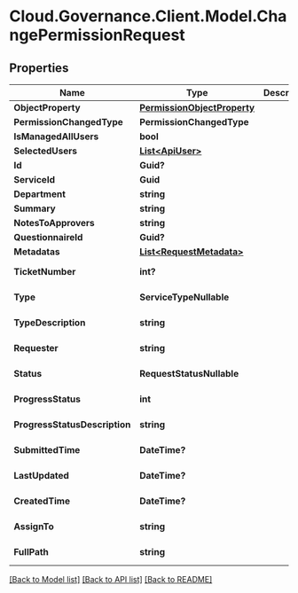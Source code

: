 # Cloud.Governance.Client.Model.ChangePermissionRequest
## Properties

Name | Type | Description | Notes
------------ | ------------- | ------------- | -------------
**ObjectProperty** | [**PermissionObjectProperty**](PermissionObjectProperty.md) |  | [optional] 
**PermissionChangedType** | **PermissionChangedType** |  | [optional] 
**IsManagedAllUsers** | **bool** |  | [optional] 
**SelectedUsers** | [**List&lt;ApiUser&gt;**](ApiUser.md) |  | [optional] 
**Id** | **Guid?** |  | [optional] 
**ServiceId** | **Guid** |  | [optional] 
**Department** | **string** |  | [optional] 
**Summary** | **string** |  | [optional] 
**NotesToApprovers** | **string** |  | [optional] 
**QuestionnaireId** | **Guid?** |  | [optional] 
**Metadatas** | [**List&lt;RequestMetadata&gt;**](RequestMetadata.md) |  | [optional] 
**TicketNumber** | **int?** |  | [optional] [readonly] 
**Type** | **ServiceTypeNullable** |  | [optional] [readonly] 
**TypeDescription** | **string** |  | [optional] [readonly] 
**Requester** | **string** |  | [optional] [readonly] 
**Status** | **RequestStatusNullable** |  | [optional] [readonly] 
**ProgressStatus** | **int** |  | [optional] [readonly] 
**ProgressStatusDescription** | **string** |  | [optional] [readonly] 
**SubmittedTime** | **DateTime?** |  | [optional] [readonly] 
**LastUpdated** | **DateTime?** |  | [optional] [readonly] 
**CreatedTime** | **DateTime?** |  | [optional] [readonly] 
**AssignTo** | **string** |  | [optional] [readonly] 
**FullPath** | **string** |  | [optional] [readonly] 

[[Back to Model list]](../README.md#documentation-for-models) [[Back to API list]](../README.md#documentation-for-api-endpoints) [[Back to README]](../README.md)

